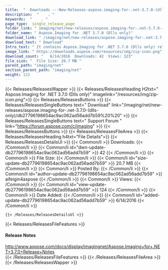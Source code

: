 ```yaml
---
title:  "  Downloads ---New-Releases-aspose.imaging-for-.net-3.7.0-(dlls-only) . " 
description:  "    . " 
keywords:  "    . " 
page_type:  single_release_page
folder_link: " imaging/net/new-releases/aspose.imaging-for-.net-3.7.0-(dlls-only)/"
folder_name: " Aspose.Imaging for .NET 3.7.0 (Dlls only)"
download_link: " /imaging/net/new-releases/aspose.imaging-for-.net-3.7.0-(dlls-only)/db27796198654ac9ac062ad56add7b59"
download_text: " Download"
Intro_text: " It contains Aspose.Imaging for .NET 3.7.0 (Dlls only) release."
image_link: " https://downloads.aspose.com/resources/img/zip-icon.png"
download_count: "   6/14/2016  Downloads: 42  Views: 123"
file_size: "  File Size: 20.7 MB "
parent_path: "imaging/net"
section_parent_path: "imaging/net"
weight: 123 
---
```


{{< Releases/ReleasesWapper >}}
  {{< Releases/ReleasesHeading H2txt=" Aspose.Imaging for .NET 3.7.0 (Dlls only)" imagelink="/resources/img/zip-icon.png">}}
  {{< Releases/ReleasesButtons >}}
    {{< Releases/ReleasesSingleButtons text=" Download" link="/imaging/net/new-releases/aspose.imaging-for-.net-3.7.0-(dlls-only)/db27796198654ac9ac062ad56add7b59%20%20" >}}
    {{< Releases/ReleasesSingleButtons text=" Support Forum " link="https://forum.aspose.com/c/imaging" >}}
  {{< Releases/ReleasesButtons >}}
  {{< Releases/ReleasesFileArea >}}
    {{< Releases/ReleasesHeading h4txt="File Details">}}
    {{< Releases/ReleasesDetailsUl >}}
            {{< Common/li  >}} Downloads: {{< /Common/li >}} 
      {{< Common/li id="dwn-update-db27796198654ac9ac062ad56add7b59" >}} 42 {{< /Common/li >}} 
      {{< Common/li  >}} File Size: {{< /Common/li >}} 
      {{< Common/li id="size-update-db27796198654ac9ac062ad56add7b59" >}} 20.7 MB {{< /Common/li >}} 
      {{< Common/li  >}} Posted By: {{< /Common/li >}} 
      {{< Common/li id="author-update-db27796198654ac9ac062ad56add7b59" >}} aifeigin4aspose {{< /Common/li >}} 
      {{< Common/li  >}} Views: {{< /Common/li >}} 
      {{< Common/li id="view-update-db27796198654ac9ac062ad56add7b59" >}} 124 {{< /Common/li >}} 
      {{< Common/li  >}} Date Added: {{< /Common/li >}} 
      {{< Common/li id="added-update-db27796198654ac9ac062ad56add7b59" >}} 6/14/2016 {{< /Common/li >}} 

    {{< /Releases/ReleasesDetailsUl >}}

  {{< Releases/ReleasesFileFeatures >}}
      <h4>Release Notes</h4><div><a href="http://www.aspose.com/docs/display/imagingnet/Aspose.Imaging+for+.NET+3.7.0+Release+Notes">http://www.aspose.com/docs/display/imagingnet/Aspose.Imaging+for+.NET+3.7.0+Release+Notes</a></div>
  {{< /Releases/ReleasesFileFeatures >}}
 {{< /Releases/ReleasesFileArea >}}
{{< /Releases/ReleasesWapper >}}


